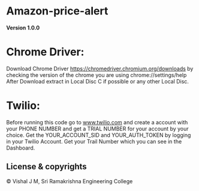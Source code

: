# Amazon-price-alert

**Version 1.0.0**

# Chrome Driver:
Download Chrome Driver https://chromedriver.chromium.org/downloads by checking the version of the chrome you are using chrome://settings/help
After Download extract in Local Disc C if possible or any other Local Disc.

# Twilio:
Before running this code go to www.twilio.com and create a account with your PHONE NUMBER and get a TRIAL NUMBER for your account by your choice.
Get the YOUR_ACCOUNT_SID and YOUR_AUTH_TOKEN by logging in your Twilio Account.
Get your Trail Number which you can see in the Dashboard.

## License & copyrights
© Vishal J M, Sri Ramakrishna Engineering College
